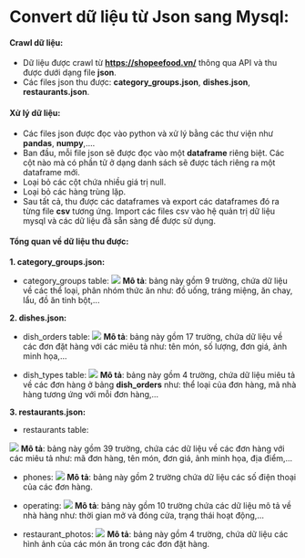# Convert dữ liệu từ Json sang Mysql:
#### Crawl dữ liệu:
- Dữ liệu được crawl từ **https://shopeefood.vn/** thông qua API và thu được dưới dạng file **json**.
- Các files json thu được: **category_groups.json**, **dishes.json**, **restaurants.json**.

#### Xử lý dữ liệu:

- Các files json được đọc vào python và xử lý bằng các thư viện như **pandas**, **numpy**,.... 
- Ban đầu, mỗi file json sẽ được đọc vào một **dataframe** riêng biệt. Các cột nào mà có phần tử ở dạng danh sách sẽ được tách riêng ra một dataframe mới.
- Loại bỏ các cột chứa nhiều giá trị null.
- Loại bỏ các hàng trùng lặp.
- Sau tất cả, thu được các dataframes và export các dataframes đó ra từng file **csv** tương ứng. Import các files csv vào hệ quản trị dữ liệu mysql và các dữ liệu đã sẵn sàng để được sử dụng.

#### Tổng quan về dữ liệu thu được:
**1. category_groups.json:**
- category_groups table:
![](https://raw.githubusercontent.com/phamtrunghieu131/Bartender/main/category_groups.png)
**Mô tả**: bảng này gồm 9 trường, chứa dữ liệu về các thể loại, phân nhóm thức ăn như: đồ uống, tráng miệng, ăn chay, lẩu, đồ ăn tinh bột,...

**2. dishes.json:**
- dish_orders table:
![](https://raw.githubusercontent.com/phamtrunghieu131/Bartender/main/dish_orderes.png)
**Mô tả**: bảng này gồm 17 trường, chứa dữ liệu về các đơn đặt hàng với các miêu tả như: tên món, số lượng, đơn giá, ảnh minh họa,...

- dish_types table:
![](https://raw.githubusercontent.com/phamtrunghieu131/Bartender/main/dish_types.png)
**Mô tả**: bảng này gồm 4 trường, chứa dữ liệu miêu tả về các đơn hàng ở bảng **dish_orders** như: thể loại của đơn hàng, mã nhà hàng tương ứng với mỗi đơn hàng,...

**3. restaurants.json:**
- restaurants table:

![](https://raw.githubusercontent.com/phamtrunghieu131/Bartender/main/restaurants.png)
**Mô tả**: bảng này gồm 39 trường, chứa các dữ liệu về các đơn hàng với các miêu tả như: mã đơn hàng, tên món, đơn giá, ảnh minh họa, địa điểm,...

- phones:
![](https://raw.githubusercontent.com/phamtrunghieu131/Bartender/main/phones.png)
**Mô tả**: bảng này gồm 2 trường chứa dữ liệu các số điện thoại của các đơn hàng.

- operating:
![](https://raw.githubusercontent.com/phamtrunghieu131/Bartender/main/operating.png)
**Mô tả**: bảng này gồm 10 trường chứa các dữ liệu mô tả về nhà hàng như: thời gian mở và đóng cửa, trạng thái hoạt động,...

- restaurant_photos:
![](https://raw.githubusercontent.com/phamtrunghieu131/Bartender/main/restaurant_photos.png)
**Mô tả**: bảng này gồm 4 trường, chứa dữ liệu các hình ảnh của các món ăn trong các đơn đặt hàng.
